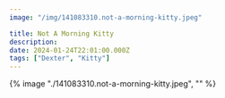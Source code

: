```yaml
---
image: "/img/141083310.not-a-morning-kitty.jpeg"

title: Not A Morning Kitty
description: 
date: 2024-01-24T22:01:00.000Z
tags: ["Dexter", "Kitty"]
---
```

{% image "./141083310.not-a-morning-kitty.jpeg", "" %}